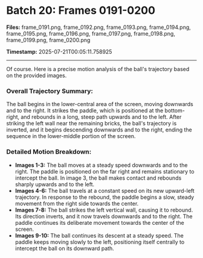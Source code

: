 # Batch 20: Frames 0191-0200

**Files:** frame_0191.png, frame_0192.png, frame_0193.png, frame_0194.png, frame_0195.png, frame_0196.png, frame_0197.png, frame_0198.png, frame_0199.png, frame_0200.png

**Timestamp:** 2025-07-21T00:05:11.758925

---

Of course. Here is a precise motion analysis of the ball's trajectory based on the provided images.

### Overall Trajectory Summary:
The ball begins in the lower-central area of the screen, moving downwards and to the right. It strikes the paddle, which is positioned at the bottom-right, and rebounds in a long, steep path upwards and to the left. After striking the left wall near the remaining bricks, the ball's trajectory is inverted, and it begins descending downwards and to the right, ending the sequence in the lower-middle portion of the screen.

### Detailed Motion Breakdown:
*   **Images 1-3:** The ball moves at a steady speed downwards and to the right. The paddle is positioned on the far right and remains stationary to intercept the ball. In image 3, the ball makes contact and rebounds sharply upwards and to the left.
*   **Images 4-6:** The ball travels at a constant speed on its new upward-left trajectory. In response to the rebound, the paddle begins a slow, steady movement from the right side towards the center.
*   **Images 7-8:** The ball strikes the left vertical wall, causing it to rebound. Its direction inverts, and it now travels downwards and to the right. The paddle continues its deliberate movement towards the center of the screen.
*   **Images 9-10:** The ball continues its descent at a steady speed. The paddle keeps moving slowly to the left, positioning itself centrally to intercept the ball on its downward path.
